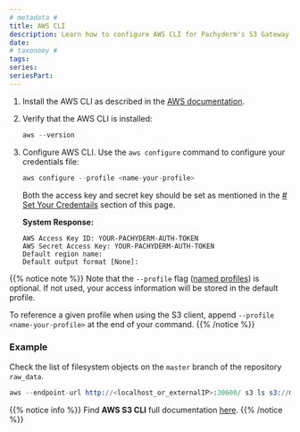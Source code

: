 ```yaml
---
# metadata # 
title: AWS CLI
description: Learn how to configure AWS CLI for Pachyderm's S3 Gateway
date: 
# taxonomy #
tags: 
series:
seriesPart:
--- 
```


1. Install the AWS CLI as described
in the [AWS documentation](https://docs.aws.amazon.com/cli/latest/userguide/cli-chap-install.html).

1. Verify that the AWS CLI is installed:

      ```s
      aws --version
      ```

1. Configure AWS CLI. Use the `aws configure` command to configure your credentials file:
      ```s
      aws configure --profile <name-your-profile>
      ```
      Both the access key and secret key 
      should be set as mentioned in the [# Set Your Credentails](#set-your-credentials) section of this page.

      **System Response:**
      ```
      AWS Access Key ID: YOUR-PACHYDERM-AUTH-TOKEN
      AWS Secret Access Key: YOUR-PACHYDERM-AUTH-TOKEN
      Default region name:
      Default output format [None]:
      ```
{{% notice note %}}
Note that the `--profile` flag ([named profiles](https://docs.aws.amazon.com/cli/latest/userguide/cli-configure-profiles.html)) is optional. If not used, your access information will be stored in the default profile. 

To reference a given profile when using the S3 client, append `--profile <name-your-profile>` at the end of your command.
{{% /notice %}}

###  Example
 Check the list of filesystem objects on the `master` branch of the repository `raw_data`.

```s
aws --endpoint-url http://<localhost_or_externalIP>:30600/ s3 ls s3://master.raw_data
```

{{% notice info %}}
Find **AWS S3 CLI** full documentation [here](https://docs.aws.amazon.com/cli/latest/userguide/cli-services-s3-commands.html).
{{% /notice %}}
